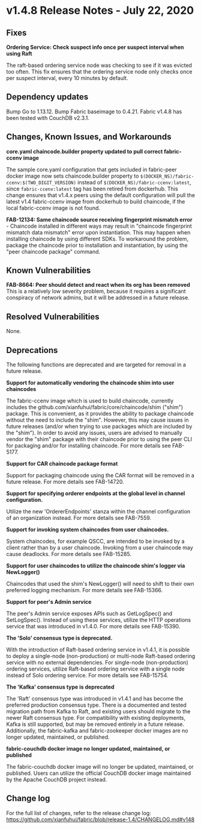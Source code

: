 v1.4.8 Release Notes - July 22, 2020
====================================

Fixes
-----

**Ordering Service: Check suspect info once per suspect interval when using Raft**

The raft-based ordering service node was checking to see if it was evicted too often.
This fix ensures that the ordering service node only checks once per suspect interval,
every 10 minutes by default.


Dependency updates
------------------
Bump Go to 1.13.12.
Bump Fabric baseimage to 0.4.21.
Fabric v1.4.8 has been tested with CouchDB v2.3.1.


Changes, Known Issues, and Workarounds
--------------------------------------

**core.yaml chaincode.builder property updated to pull correct fabric-ccenv image**

The sample core.yaml configuration that gets included in fabric-peer docker
image now sets chaincode.builder property to ``$(DOCKER_NS)/fabric-ccenv:$(TWO_DIGIT_VERSION)``
instead of ``$(DOCKER_NS)/fabric-ccenv:latest``, since ``fabric-ccenv:latest`` tag
has been retired from dockerhub. This change ensures that v1.4.x peers using the default
configuration will pull the latest v1.4 fabric-ccenv image from dockerhub to build chaincode,
if the local fabric-ccenv image is not found.

**FAB-12134: Same chaincode source receiving fingerprint mismatch error** -
Chaincode installed in different ways may result in "chaincode fingerprint
mismatch data mismatch" error upon instantiation. This may happen when
installing chaincode by using different SDKs. To workaround the problem,
package the chaincode prior to installation and instantiation, by using
the "peer chaincode package" command.


Known Vulnerabilities
---------------------

**FAB-8664: Peer should detect and react when its org has been removed**
This is a relatively low severity problem, because it requires a significant
conspiracy of network admins, but it will be addressed in a future release.


Resolved Vulnerabilities
------------------------
None.


Deprecations
------------
The following functions are deprecated and are targeted for removal in a future release.

**Support for automatically vendoring the chaincode shim into user chaincodes**

The fabric-ccenv image which is used to build chaincode, currently includes
the github.com/xianfuhui/fabric/core/chaincode/shim ("shim") package.
This is convenient, as it provides the ability to package chaincode
without the need to include the "shim". However, this may cause issues in future
releases (and/or when trying to use packages which are included by the "shim").
In order to avoid any issues, users are advised to manually vendor the "shim"
package with their chaincode prior to using the peer CLI for packaging and/or
for installing chaincode.
For more details see FAB-5177.

**Support for CAR chaincode package format**

Support for packaging chaincode using the CAR format will be removed in
a future release.
For more details see FAB-14720.

**Support for specifying orderer endpoints at the global level in channel configuration.**

Utilize the new 'OrdererEndpoints' stanza within the channel configuration of
an organization instead.
For more details see FAB-7559.

**Support for invoking system chaincodes from user chaincodes.**

System chaincodes, for example QSCC, are intended to be invoked by
a client rather than by a user chaincode. Invoking from a user chaincode
may cause deadlocks.
For more details see FAB-15285.

**Support for user chaincodes to utilize the chaincode shim's logger via NewLogger()**

Chaincodes that used the shim's NewLogger() will need to shift to their own preferred
logging mechanism.
For more details see FAB-15366.

**Support for peer's Admin service**

The peer's Admin service exposes APIs such as GetLogSpec() and SetLogSpec().
Instead of using these services, utilize the HTTP operations service that was
introduced in v1.4.0.
For more details see FAB-15390.

**The 'Solo' consensus type is deprecated.**

With the introduction of Raft-based ordering service in v1.4.1, it is possible
to deploy a single-node (non-production) or multi-node
Raft-based ordering service with no external dependencies.
For single-node (non-production) ordering services, utilize Raft-based ordering
service with a single node instead of Solo ordering service.
For more details see FAB-15754.

**The 'Kafka' consensus type is deprecated**

The 'Raft' consensus type was introduced in v1.4.1 and has become the preferred
production consensus type. There is a documented and tested migration path from
Kafka to Raft, and existing users should migrate to the newer Raft consensus type.
For compatibility with existing deployments, Kafka is still supported,
but may be removed entirely in a future release.
Additionally, the fabric-kafka and fabric-zookeeper docker images are no longer updated, maintained, or published.

**fabric-couchdb docker image no longer updated, maintained, or published**

The fabric-couchdb docker image will no longer be updated, maintained, or published.
Users can utilize the official CouchDB docker image maintained by the Apache CouchDB project instead.


Change log
----------
For the full list of changes, refer to the release change log:
https://github.com/xianfuhui/fabric/blob/release-1.4/CHANGELOG.md#v148

